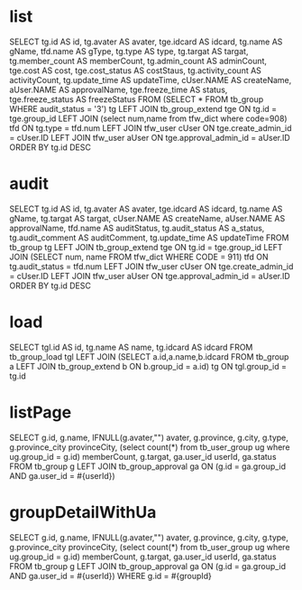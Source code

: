 list
===
SELECT
    tg.id AS id,
    tg.avater AS avater,
    tge.idcard AS idcard,
    tg.name AS gName,
    tfd.name AS gType,
    tg.type AS type,
    tg.targat AS targat,
    tg.member_count AS memberCount,
    tg.admin_count AS adminCount,
    tge.cost AS cost,
    tge.cost_status AS costStaus,
    tg.activity_count AS activityCount,
    tg.update_time AS updateTime,
    cUser.NAME AS createName,
    aUser.NAME AS approvalName,
    tge.freeze_time AS status,
    tge.freeze_status AS freezeStatus
FROM (SELECT * FROM tb_group WHERE audit_status = '3') tg
    LEFT JOIN tb_group_extend tge ON tg.id = tge.group_id
    LEFT JOIN (select num,name from tfw_dict where code=908) tfd ON tg.type = tfd.num
    LEFT JOIN tfw_user cUser ON tge.create_admin_id = cUser.ID
    LEFT JOIN tfw_user aUser ON tge.approval_admin_id = aUser.ID
ORDER BY tg.id DESC

audit
===
SELECT
  tg.id AS id,
  tg.avater AS avater,
  tge.idcard AS idcard,
  tg.name AS gName,
  tg.targat AS targat,
  cUser.NAME AS createName,
  aUser.NAME AS approvalName,
  tfd.name AS auditStatus,
  tg.audit_status AS a_status,
  tg.audit_comment AS auditComment,
  tg.update_time AS updateTime
FROM tb_group tg
  LEFT JOIN tb_group_extend tge ON tg.id = tge.group_id
  LEFT JOIN (SELECT num, name FROM tfw_dict WHERE CODE = 911) tfd ON tg.audit_status = tfd.num
  LEFT JOIN tfw_user cUser ON tge.create_admin_id = cUser.ID
  LEFT JOIN tfw_user aUser ON tge.approval_admin_id = aUser.ID
ORDER BY tg.id DESC

load
===
SELECT
  tgl.id AS id,
  tg.name AS name,
  tg.idcard AS idcard
FROM tb_group_load tgl
LEFT JOIN (SELECT a.id,a.name,b.idcard FROM tb_group a LEFT JOIN tb_group_extend b ON b.group_id = a.id) tg ON tgl.group_id = tg.id

listPage
========
SELECT
    g.id,
    g.name,
    IFNULL(g.avater,"") avater,
    g.province,
    g.city,
    g.type,
    g.province_city provinceCity,
    (select count(*) from tb_user_group ug where ug.group_id = g.id) memberCount,
    g.targat,
    ga.user_id userId,
    ga.status
FROM
    tb_group g
LEFT JOIN
    tb_group_approval ga
ON
    (g.id = ga.group_id AND ga.user_id = #{userId})

groupDetailWithUa
=======================
SELECT
    g.id,
    g.name,
    IFNULL(g.avater,"") avater,
    g.province,
    g.city,
    g.type,
    g.province_city provinceCity,
    (select count(*) from tb_user_group ug where ug.group_id = g.id) memberCount,
    g.targat,
    ga.user_id userId,
    ga.status
FROM
    tb_group g
LEFT JOIN
    tb_group_approval ga
ON
    (g.id = ga.group_id AND ga.user_id = #{userId})
WHERE
    g.id = #{groupId}

   
